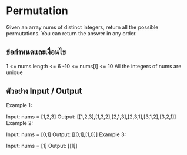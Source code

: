 # Permutation
Given an array nums of distinct integers, return all the possible permutations. You can return the answer in any order.

## ข้อกำหนดและเงื่อนไข
1 <= nums.length <= 6
-10 <= nums[i] <= 10
All the integers of nums are unique

## ตัวอย่าง Input / Output
Example 1:

Input: nums = [1,2,3]
Output: [[1,2,3],[1,3,2],[2,1,3],[2,3,1],[3,1,2],[3,2,1]]
Example 2:

Input: nums = [0,1]
Output: [[0,1],[1,0]]
Example 3:

Input: nums = [1]
Output: [[1]]


